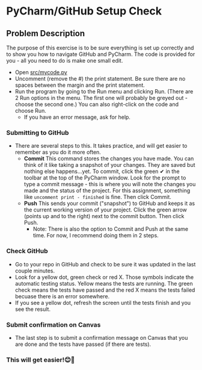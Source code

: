 # PyCharm/GitHub Setup Check

## Problem Description
The purpose of this exercise is to be sure everything is set up correctly and to show you how to navigate GitHub and PyCharm. The code is provided for you - all you need to do is make one small edit.

* Open [src/mycode.py](/src/my_code.py)
* Uncomment (remove the #) the print statement. Be sure there are no spaces between the margin and the print statement.
* Run the program by going to the Run menu and clicking Run. (There are 2 Run options in the menu. The first one will probably be greyed out - choose the second one.) You can also right-click on the code and choose Run.
  * If you have an error message, ask for help.

### Submitting to GitHub
* There are several steps to this. It takes practice, and will get easier to remember as you do it more often.
  * **Commit**  This command stores the changes you have made. You can think of it like taking a snapshot of your changes. They are saved but nothing else happens...yet. To commit, click the green ✔ in the toolbar at the top of the PyCharm window. Look for the prompt to type a commit message - this is where you will note the changes you made and the status of the project. For this assignment, something like `uncomment print - finished` is fine. Then click Commit.
  * **Push** This sends your commit ("snapshot") to GitHub and keeps it as the current working version of your project. Click the green arrow (points up and to the right) next to the commit button. Then click Push.
    * Note: There is also the option to Commit and Push at the same time. For now, I recommend doing them in 2 steps.
 
 ### Check GitHub
 * Go to your repo in GitHub and check to be sure it was updated in the last couple minutes.
 * Look for a yellow dot, green check or red X. Those symbols indicate the automatic testing status. Yellow means the tests are running. The green check means the tests have passed and the red X means the tests failed becuase there is an error somewhere.
  * If you see a yellow dot, refresh the screen until the tests finish and you see the result. 

### Submit confirmation on Canvas
* The last step is to submit a confirmation message on Canvas that you are done and the tests have passed (if there are tests).

### This will get easier!😊🦉

